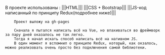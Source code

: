 В проекте использованы : 
|||HTML|||
|||CSS + Bootstrap|||
|||JS-код написанный по принципу Redux(подробнее ниже)|||

        Проект выложу на gh-pages

        Сначала я пытался написать всё на Vue, но впахиваться во фреймворк за пару дней оказалось не так легко. 
        Тогда я начал искать способ написать всё на нативном JS.
        В один момент я вспомнил о принципе Redux, который, как окзалось, можно реализовать очень просто без подключения самой библиотеки. 
        

